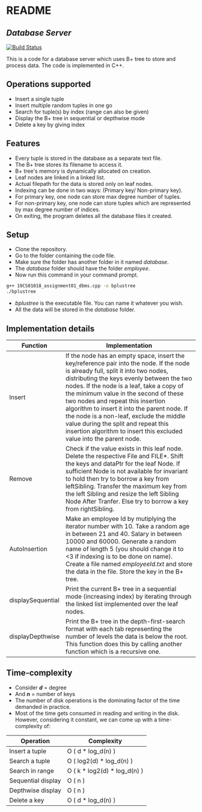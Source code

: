 # README
## _Database Server_

[![Build Status](https://travis-ci.org/joemccann/dillinger.svg?branch=master)](https://github.com/divyansh67/19CS01018_assignment01_dbms)

This is a code for a database server which uses B+ tree to store and process data.
The code is implemented in C++.

## Operations supported

- Insert a single tuple
- Insert multiple random tuples in one go
- Search for tuple(s) by index (range can also be given)
- Display the B+ tree in sequential or depthwise mode
- Delete a key by giving index


## Features

- Every tuple is stored in the database as a separate text file.
- The B+ tree stores its filename to access it.
- B+ tree's memory is dynamically allocated on creation.
- Leaf nodes are linked in a linked list.
- Actual filepath for the data is stored only on leaf nodes.
- Indexing can be done in two ways: (Primary key/ Non-primary key).
- For primary key, one node can store max degree number of tuples.
- For non-primary key, one node can store tuples which are represented by max degree number of indices.
- On exiting, the program deletes all the database files it created.

## Setup
- Clone the repository.
- Go to the folder containing the code file.
- Make sure the folder has another folder in it named *database*.
- The *database* folder should have the folder *employee*.
- Now run this command in your command prompt.
```sh 
g++ 19CS01018_assignment01_dbms.cpp -o bplustree
./bplustree
```
- *bplustree* is the executable file. You can name it whatever you wish.
- All the data will be stored in the *database* folder.

## Implementation details
| Function | Implementation |
| ------ | ------ |
| Insert | If the node has an empty space, insert the key/reference pair into the node. If the node is already full, split it into two nodes, distributing the keys evenly between the two nodes. If the node is a leaf, take a copy of the minimum value in the second of these two nodes and repeat this insertion algorithm to insert it into the parent node. If the node is a non-leaf, exclude the middle value during the split and repeat this insertion algorithm to insert this excluded value into the parent node. |
| Remove | Check if the value exists in this leaf node. Delete the respective File and FILE*. Shift the keys and dataPtr for the leaf Node. If sufficient Node is not available for invariant to hold then try to borrow a key from leftSibling. Transfer the maximum key from the left Sibling and resize the left Sibling Node After Tranfer. Else try to borrow a key from rightSibling.
| AutoInsertion | Make an employee Id by mutiplying the iterator number with 10. Take a random age in between 21 and 40. Salary in between 10000 and 60000. Generate a random name of length 5 (you should change it to <3 if indexing is to be done on name). Create a file named _employeeId.txt_ and store the data in the file. Store the key in the B+ tree. |
| displaySequential | Print the current B+ tree in a sequential mode (increasing index) by iterating through the linked list implemented over the leaf nodes. |
| displayDepthwise | Print the B+ tree in the depth-first-search format with each tab representing the number of levels the data is below the root. This function does this by calling another function which is a recursive one. |

## Time-complexity

- Consider _**d**_ = degree
- And _**n**_ = number of keys
- The number of disk operations is the dominating factor of the time demanded in practice.
- Most of the time gets consumed in reading and writing in the disk. However, considering it constant, we can come up with a time-complexity of:

| Operation | Complexity |
| ------ | ------ |
| Insert a tuple | O ( d * log_d(n) ) |
| Search a tuple | O ( log2(d) * log_d(n) ) |
| Search in range | O ( k * log2(d) * log_d(n) ) |
| Sequential display | O ( n ) |
| Depthwise display | O ( n ) |
| Delete a key | O ( d * log_d(n) ) |# 19CS01018_assignment01_dbms
